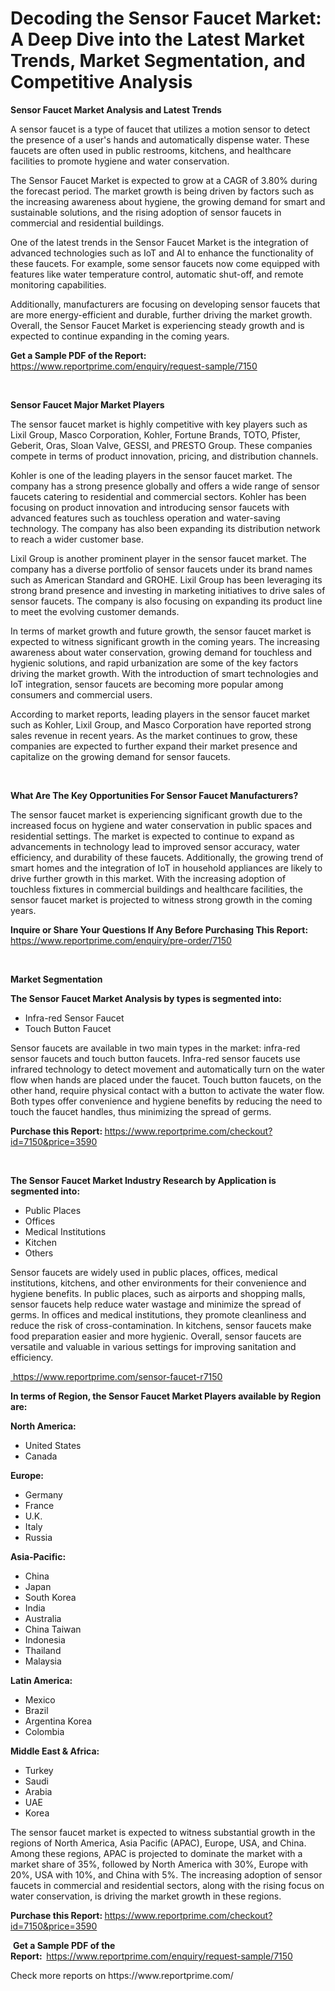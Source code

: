 <p><h1>Decoding the Sensor Faucet Market: A Deep Dive into the Latest Market Trends, Market Segmentation, and Competitive Analysis</h1></p><p><strong>Sensor Faucet Market Analysis and Latest Trends</strong></p>
<p><p>A sensor faucet is a type of faucet that utilizes a motion sensor to detect the presence of a user's hands and automatically dispense water. These faucets are often used in public restrooms, kitchens, and healthcare facilities to promote hygiene and water conservation.</p><p>The Sensor Faucet Market is expected to grow at a CAGR of 3.80% during the forecast period. The market growth is being driven by factors such as the increasing awareness about hygiene, the growing demand for smart and sustainable solutions, and the rising adoption of sensor faucets in commercial and residential buildings.</p><p>One of the latest trends in the Sensor Faucet Market is the integration of advanced technologies such as IoT and AI to enhance the functionality of these faucets. For example, some sensor faucets now come equipped with features like water temperature control, automatic shut-off, and remote monitoring capabilities.</p><p>Additionally, manufacturers are focusing on developing sensor faucets that are more energy-efficient and durable, further driving the market growth. Overall, the Sensor Faucet Market is experiencing steady growth and is expected to continue expanding in the coming years.</p></p>
<p><strong>Get a Sample PDF of the Report:&nbsp;</strong> <a href="https://www.reportprime.com/enquiry/request-sample/7150">https://www.reportprime.com/enquiry/request-sample/7150</a></p>
<p>&nbsp;</p>
<p><strong>Sensor Faucet Major Market Players</strong></p>
<p><p>The sensor faucet market is highly competitive with key players such as Lixil Group, Masco Corporation, Kohler, Fortune Brands, TOTO, Pfister, Geberit, Oras, Sloan Valve, GESSI, and PRESTO Group. These companies compete in terms of product innovation, pricing, and distribution channels.</p><p>Kohler is one of the leading players in the sensor faucet market. The company has a strong presence globally and offers a wide range of sensor faucets catering to residential and commercial sectors. Kohler has been focusing on product innovation and introducing sensor faucets with advanced features such as touchless operation and water-saving technology. The company has also been expanding its distribution network to reach a wider customer base.</p><p>Lixil Group is another prominent player in the sensor faucet market. The company has a diverse portfolio of sensor faucets under its brand names such as American Standard and GROHE. Lixil Group has been leveraging its strong brand presence and investing in marketing initiatives to drive sales of sensor faucets. The company is also focusing on expanding its product line to meet the evolving customer demands.</p><p>In terms of market growth and future growth, the sensor faucet market is expected to witness significant growth in the coming years. The increasing awareness about water conservation, growing demand for touchless and hygienic solutions, and rapid urbanization are some of the key factors driving the market growth. With the introduction of smart technologies and IoT integration, sensor faucets are becoming more popular among consumers and commercial users.</p><p>According to market reports, leading players in the sensor faucet market such as Kohler, Lixil Group, and Masco Corporation have reported strong sales revenue in recent years. As the market continues to grow, these companies are expected to further expand their market presence and capitalize on the growing demand for sensor faucets.</p></p>
<p>&nbsp;</p>
<p><strong>What Are The Key Opportunities For Sensor Faucet Manufacturers?</strong></p>
<p><p>The sensor faucet market is experiencing significant growth due to the increased focus on hygiene and water conservation in public spaces and residential settings. The market is expected to continue to expand as advancements in technology lead to improved sensor accuracy, water efficiency, and durability of these faucets. Additionally, the growing trend of smart homes and the integration of IoT in household appliances are likely to drive further growth in this market. With the increasing adoption of touchless fixtures in commercial buildings and healthcare facilities, the sensor faucet market is projected to witness strong growth in the coming years.</p></p>
<p><strong>Inquire or Share Your Questions If Any Before Purchasing This Report:</strong> <a href="https://www.reportprime.com/enquiry/pre-order/7150">https://www.reportprime.com/enquiry/pre-order/7150</a></p>
<p>&nbsp;</p>
<p><strong>Market Segmentation</strong></p>
<p><strong>The Sensor Faucet Market Analysis by types is segmented into:</strong></p>
<p><ul><li>Infra-red Sensor Faucet</li><li>Touch Button Faucet</li></ul></p>
<p><p>Sensor faucets are available in two main types in the market: infra-red sensor faucets and touch button faucets. Infra-red sensor faucets use infrared technology to detect movement and automatically turn on the water flow when hands are placed under the faucet. Touch button faucets, on the other hand, require physical contact with a button to activate the water flow. Both types offer convenience and hygiene benefits by reducing the need to touch the faucet handles, thus minimizing the spread of germs.</p></p>
<p><strong>Purchase this Report:&nbsp;</strong><a href="https://www.reportprime.com/checkout?id=7150&price=3590">https://www.reportprime.com/checkout?id=7150&price=3590</a></p>
<p>&nbsp;</p>
<p><strong>The Sensor Faucet Market Industry Research by Application is segmented into:</strong></p>
<p><ul><li>Public Places</li><li>Offices</li><li>Medical Institutions</li><li>Kitchen</li><li>Others</li></ul></p>
<p><p>Sensor faucets are widely used in public places, offices, medical institutions, kitchens, and other environments for their convenience and hygiene benefits. In public places, such as airports and shopping malls, sensor faucets help reduce water wastage and minimize the spread of germs. In offices and medical institutions, they promote cleanliness and reduce the risk of cross-contamination. In kitchens, sensor faucets make food preparation easier and more hygienic. Overall, sensor faucets are versatile and valuable in various settings for improving sanitation and efficiency.</p></p>
<p><a href="https://www.reportprime.com/sensor-faucet-r7150">&nbsp;https://www.reportprime.com/sensor-faucet-r7150</a></p>
<p><strong>In terms of Region, the Sensor Faucet Market Players available by Region are:</strong></p>
<p>
    <p> <strong> North America: </strong>
        <ul>
            <li>United States</li>
            <li>Canada</li>
        </ul>
        </p> 
    <p> <strong> Europe: </strong>
        <ul>
            <li>Germany</li>
            <li>France</li>
            <li>U.K.</li>
            <li>Italy</li>
            <li>Russia</li>
        </ul>
        </p> 
    <p> <strong> Asia-Pacific: </strong>
        <ul>
            <li>China</li>
            <li>Japan</li>
            <li>South Korea</li>
            <li>India</li>
            <li>Australia</li>
            <li>China Taiwan</li>
            <li>Indonesia</li>
            <li>Thailand</li>
            <li>Malaysia</li>
        </ul>
        </p> 
    <p> <strong> Latin America: </strong>
        <ul>
            <li>Mexico</li>
            <li>Brazil</li>
            <li>Argentina Korea</li>
            <li>Colombia</li>
        </ul>
        </p> 
    <p> <strong> Middle East & Africa: </strong>
        <ul>
            <li>Turkey</li>
            <li>Saudi</li>
            <li>Arabia</li>
            <li>UAE</li>
            <li>Korea</li>
        </ul>
    </p>
    </p>
<p><p>The sensor faucet market is expected to witness substantial growth in the regions of North America, Asia Pacific (APAC), Europe, USA, and China. Among these regions, APAC is projected to dominate the market with a market share of 35%, followed by North America with 30%, Europe with 20%, USA with 10%, and China with 5%. The increasing adoption of sensor faucets in commercial and residential sectors, along with the rising focus on water conservation, is driving the market growth in these regions.</p></p>
<p><strong>Purchase this Report: </strong><a href="https://www.reportprime.com/checkout?id=7150&price=3590">https://www.reportprime.com/checkout?id=7150&price=3590</a></p>
<p>&nbsp;<strong>Get a Sample PDF of the Report:&nbsp;&nbsp;</strong><a href="https://www.reportprime.com/enquiry/request-sample/7150">https://www.reportprime.com/enquiry/request-sample/7150</a></p>
<p><strong></strong></p>
<p>Check more reports on https://www.reportprime.com/</p>